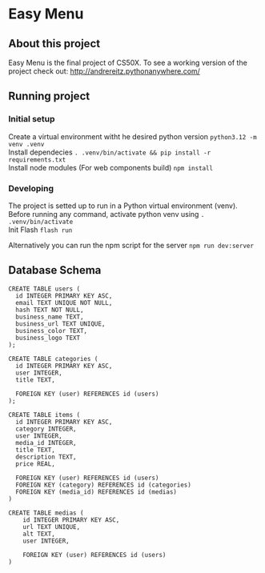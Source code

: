 # Easy Menu

## About this project

Easy Menu is the final project of CS50X. To see a working version of the project check out: http://andrereitz.pythonanywhere.com/

## Running project

### Initial setup
Create a virtual environment witht he desired python version `python3.12 -m venv .venv`  
Install dependecies `. .venv/bin/activate && pip install -r requirements.txt`  
Install node modules (For web components build) `npm install`

### Developing
The project is setted up to run in a Python virtual environment (venv).
Before running any command, activate python venv using ` . .venv/bin/activate `  
Init Flash ` flash run `

Alternatively you can run the npm script for the server `npm run dev:server`

## Database Schema
```
CREATE TABLE users (
  id INTEGER PRIMARY KEY ASC,
  email TEXT UNIQUE NOT NULL,
  hash TEXT NOT NULL,
  business_name TEXT,
  business_url TEXT UNIQUE,
  business_color TEXT,
  business_logo TEXT
);

CREATE TABLE categories (
  id INTEGER PRIMARY KEY ASC,
  user INTEGER,
  title TEXT,
  
  FOREIGN KEY (user) REFERENCES id (users)
);

CREATE TABLE items (
  id INTEGER PRIMARY KEY ASC,
  category INTEGER,
  user INTEGER,
  media_id INTEGER,
  title TEXT,
  description TEXT,
  price REAL,

  FOREIGN KEY (user) REFERENCES id (users) 
  FOREIGN KEY (category) REFERENCES id (categories) 
  FOREIGN KEY (media_id) REFERENCES id (medias) 
)

CREATE TABLE medias (
    id INTEGER PRIMARY KEY ASC,
    url TEXT UNIQUE,
    alt TEXT,
    user INTEGER,

    FOREIGN KEY (user) REFERENCES id (users)
)
```